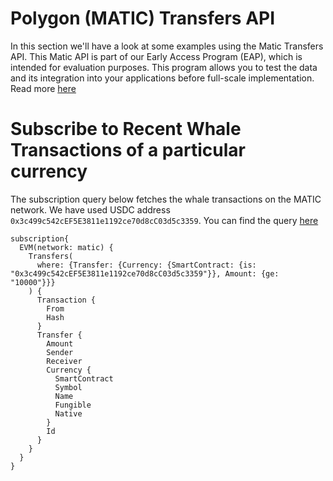 <head>
<meta name="title" content="Polygon (MATIC) Transfers API"/>
<meta name="description" content="Get all historical & realtime transfers details for an address or a contract, capturing internal transfers, external transfers and token transfers."/>
<meta name="keywords" content="Polygon (MATIC) transfers api, Polygon (MATIC) transfers python api, Polygon (MATIC) transfers scan api, Polygon (MATIC) transfers api docs, transfers crypto api, transfers blockchain api, Polygon (MATIC) network api"/>
<meta name="robots" content="index, follow"/>
<meta http-equiv="Content-Type" content="text/html; charset=utf-8"/>
<meta name="language" content="English"/>

<!-- Open Graph / Facebook -->

<meta property="og:type" content="website" />
<meta
  property="og:title"
  content="Polygon (MATIC) Transfers API"
/>
<meta
  property="og:description"
  content="Get all historical & realtime transfers for an address or a contract, capturing internal transfers, external transfers and token transfers."
/>

<!-- Twitter -->

<meta property="twitter:card" content="summary_large_image" />
<meta property="twitter:title" content="Polygon (MATIC) Transfers API" />
<meta property="twitter:description" content="Get all historical & realtime transfers for an address or a contract, capturing internal transfers, external transfers and token transfers." />
</head>

# Polygon (MATIC) Transfers API

In this section we'll have a look at some examples using the Matic Transfers API.
This Matic API is part of our Early Access Program (EAP), which is intended for evaluation purposes.
This program allows you to test the data and its integration into your applications before full-scale implementation. Read more [here](https://docs.bitquery.io/docs/graphql/dataset/EAP/)

# Subscribe to Recent Whale Transactions of a particular currency

The subscription query below fetches the whale transactions on the MATIC network. We have used USDC address `0x3c499c542cEF5E3811e1192ce70d8cC03d5c3359`. You can find the query [here](https://ide.bitquery.io/Whale-transfers-of-USDC-on-matic)

```
subscription{
  EVM(network: matic) {
    Transfers(
      where: {Transfer: {Currency: {SmartContract: {is: "0x3c499c542cEF5E3811e1192ce70d8cC03d5c3359"}}, Amount: {ge: "10000"}}}
    ) {
      Transaction {
        From
        Hash
      }
      Transfer {
        Amount
        Sender
        Receiver
        Currency {
          SmartContract
          Symbol
          Name
          Fungible
          Native
        }
        Id
      }
    }
  }
}


```
